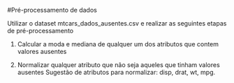 #Pré-processamento de dados 

Utilizar o dataset mtcars_dados_ausentes.csv e realizar as seguintes etapas de pré-processamento

1) Calcular a moda e mediana de qualquer um dos atributos que contem valores ausentes

2) Normalizar qualquer atributo que não seja aqueles que tinham valores ausentes
Sugestão de atributos para normalizar: disp, drat, wt, mpg.
